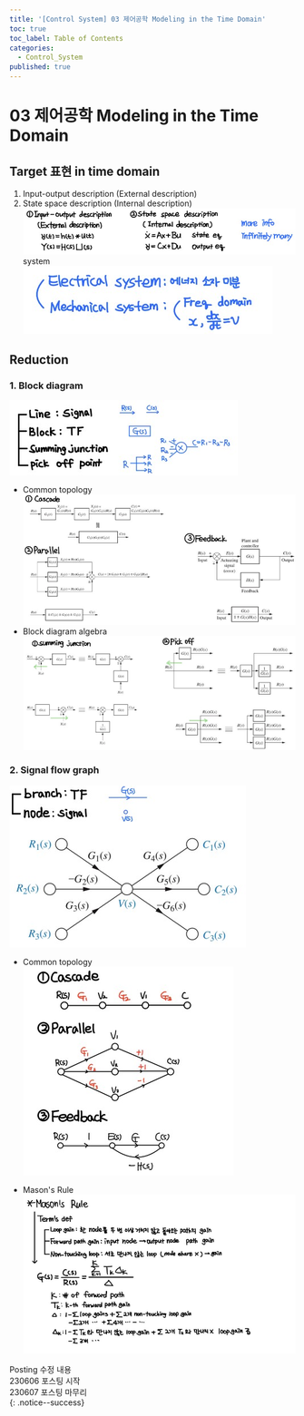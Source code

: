 ```yaml
---
title: '[Control System] 03 제어공학 Modeling in the Time Domain'
toc: true
toc_label: Table of Contents
categories:
  - Control_System
published: true
---
```

# 03 제어공학 Modeling in the Time Domain

## Target 표현 in time domain
1. Input-output description (External description)
2. State space description (Internal description)
![3-1-target](/assets/images/Control_System_img/3-1-target.jpg)
system  
![3-2-system](/assets/images/Control_System_img/3-2-system.jpg)

## Reduction
### 1. Block diagram
![block diagram](/assets/images/Control_System_img/3-3-block-diagram.jpg)
* Common topology  
![common topology](/assets/images/Control_System_img/3-4-common-topology.jpg)
* Block diagram algebra  
![Block diagram algebra](/assets/images/Control_System_img/3-5-block-diagram-algebra.jpg)

### 2. Signal flow graph
![signal flow graph](/assets/images/Control_System_img/3-6-signal-flow-graph.jpg)
* Common topology  
![common topology](/assets/images/Control_System_img/3-7-signal-common-topology.jpg)

* Mason's Rule  
![masons rule](/assets/images/Control_System_img/3-8-masons-rule.jpg)

Posting 수정 내용   
230606 포스팅 시작  
230607 포스팅 마무리  
{: .notice--success}